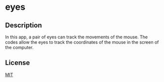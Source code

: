 # eyes

## Description

In this app, a pair of eyes can track the movements of the mouse. The codes allow the eyes to track the coordinates of the mouse in the screen of the computer.

## License

[MIT](https://choosealicense.com/licenses/mit/)

